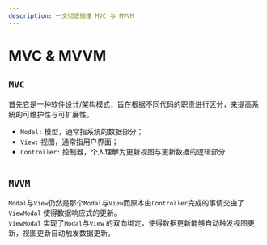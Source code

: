 ```yaml
---
description: 一文彻底搞懂 MVC 与 MVVM
---
```


# MVC & MVVM

## `MVC`

首先它是一种软件设计/架构模式，旨在根据不同代码的职责进行区分，来提高系统的可维护性与可扩展性。

* `Model:` 模型，通常指系统的数据部分；
* `View:` 视图，通常指用户界面；
* `Controller:` 控制器，个人理解为更新视图与更新数据的逻辑部分

<figure><img src="https://developer.mozilla.org/en-US/docs/Glossary/MVC/model-view-controller-light-blue.png" alt=""><figcaption></figcaption></figure>

## `MVVM`

`Modal`与`View`仍然是那个`Modal`与`View`而原本由`Controller`完成的事情交由了`ViewModal` 使得数据响应式的更新。\
`ViewModal` 实现了`Modal`与`View` 的双向绑定，使得数据更新能够自动触发视图更新，视图更新自动触发数据更新。






